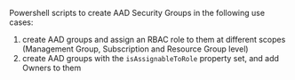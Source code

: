 Powershell scripts to create AAD Security Groups in the following use cases:

1. create AAD groups and assign an RBAC role to them at different scopes (Management Group, Subscription and Resource Group level)
2. create AAD groups with the `isAssignableToRole` property set, and add Owners to them
